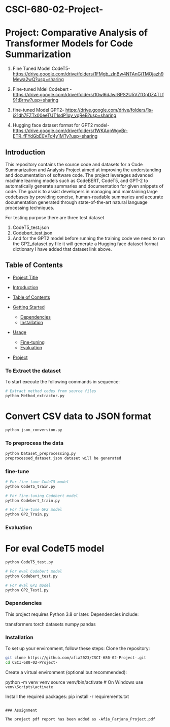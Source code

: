 # CSCI-680-02-Project-

# Project: Comparative Analysis of Transformer Models for Code Summarization

1. Fine Tuned Model CodeT5- https://drive.google.com/drive/folders/1FMgb_zInBw4NTAnGiTMOjazh9Mewa2wQ?usp=sharing
2. Fine-tuned Mdel Codebert - https://drive.google.com/drive/folders/10wl6dJwrBPS2U5VZfGpDZ4TLf91tBrnw?usp=sharing
3. fine-tuned Model GPT2- https://drive.google.com/drive/folders/1s-j21dh7FZTx00eeTUT1sdP1qv_vqReB?usp=sharing

4. Hugging face dataset format for GPT2 model- https://drive.google.com/drive/folders/1WKAqpWgvBr-ETR_fFYdGbE0VFd4y1MTy?usp=sharing
## Introduction
This repository contains the source code and datasets for a Code Summarization and Analysis Project aimed at improving the understanding and documentation of software code. The project leverages advanced machine learning models such as CodeBERT, CodeT5, and GPT-2 to automatically generate summaries and documentation for given snippets of code. The goal is to assist developers in managing and maintaining large codebases by providing concise, human-readable summaries and accurate documentation generated through state-of-the-art natural language processing techniques.

For testing purpose there are three test dataset 
1. CodeT5_test.json
2. Codebert_test.json
3. And for the GPT2 model before running the training code we need to run the GP2_dataset.py file it will generate  a Hugging  face dataset format dictionary I have added that dataset link above.  

## Table of Contents
- [Project Title](#project-title)

- [Introduction](#introduction)
- [Table of Contents](#table-of-contents)
- [Getting Started](#getting-started)
  - [Dependencies](#dependencies)
  - [Installation](#installation)
- [Usage](#usage)
  - [Fine-tuning](#fine-tuning)
  - [Evaluation](#Evaluation)
- [Project](#Project)

### To Extract the dataset
To start  execute the following commands in sequence:
```bash
# Extract method codes from source files
python Method_extractor.py
```

# Convert CSV data to JSON format
```bash
python json_conversion.py
```

### To preprocess the data
```bash
python Dataset_preprocessing.py
preprocessed_dataset.json dataset will be generated
```
### fine-tune
```bash
# For fine-tune CodeT5 model
python CodeT5_train.py

# For fine-tuning Codebert model
python Codebert_train.py

# For fine-tune GP2 model
python GP2_Train.py

```


### Evaluation
# For eval CodeT5 model

```bash
python CodeT5_test.py

# For eval Codebert model
python Codebert_test.py

# For eval GP2 model
python GP2_Test1.py
```


### Dependencies
This project requires Python 3.8 or later. Dependencies include:

transformers
torch
datasets
numpy
pandas

### Installation
To set up your environment, follow these steps:
Clone the repository:
```bash
git clone https://github.com/afia2023/CSCI-680-02-Project-.git
cd CSCI-680-02-Project-
```
Create a virtual environment (optional but recommended):

python -m venv venv
source venv/bin/activate  # On Windows use `venv\Scripts\activate`

Install the required packages:
pip install -r requirements.txt

```

### Assignment

The project pdf report has been added as -Afia_Farjana_Project.pdf









